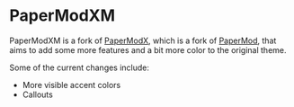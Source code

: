 # PaperModXM

PaperModXM is a fork of [PaperModX](https://github.com/reorx/hugo-PaperModX), which is a fork of [PaperMod](https://github.com/adityatelange/hugo-PaperMod), that aims to add some more features and a bit more color to the original theme.

Some of the current changes include:

- More visible accent colors
- Callouts
